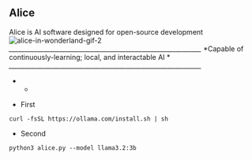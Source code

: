 ## Alice
Alice is AI software designed for open-source development 
![alice-in-wonderland-gif-2](https://github.com/user-attachments/assets/b997e03b-23cf-4021-b4bb-a376c40bc624)
*_____________________________________________________________*
*Capable of continuously-learning; local, and interactable AI *
*_____________________________________________________________*
* *

- First
```
curl -fsSL https://ollama.com/install.sh | sh
```

- Second
```
python3 alice.py --model llama3.2:3b
```
